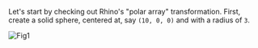 Let's start by checking out Rhino's "polar array" transformation. First, create a solid sphere, centered at, say `(10, 0, 0)` and with a radius of `3`.

![Fig1](/tutorials/img/cylindrical-tutorial-fig1.jpg)
